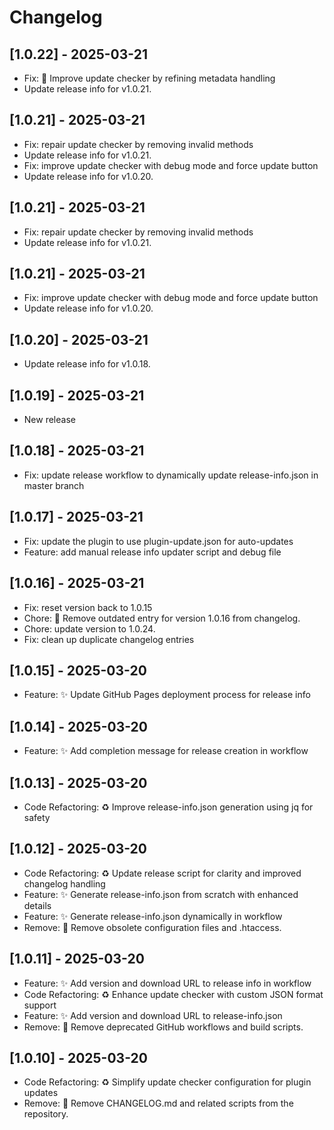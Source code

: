 # Changelog

## [1.0.22] - 2025-03-21

- Fix: 🐛 Improve update checker by refining metadata handling
- Update release info for v1.0.21.


## [1.0.21] - 2025-03-21

- Fix: repair update checker by removing invalid methods
- Update release info for v1.0.21.
- Fix: improve update checker with debug mode and force update button
- Update release info for v1.0.20.


## [1.0.21] - 2025-03-21

- Fix: repair update checker by removing invalid methods
- Update release info for v1.0.21.


## [1.0.21] - 2025-03-21

- Fix: improve update checker with debug mode and force update button
- Update release info for v1.0.20.


## [1.0.20] - 2025-03-21

- Update release info for v1.0.18.


## [1.0.19] - 2025-03-21

- New release


## [1.0.18] - 2025-03-21

- Fix: update release workflow to dynamically update release-info.json in master branch


## [1.0.17] - 2025-03-21

- Fix: update the plugin to use plugin-update.json for auto-updates
- Feature: add manual release info updater script and debug file


## [1.0.16] - 2025-03-21

- Fix: reset version back to 1.0.15
- Chore: 📝 Remove outdated entry for version 1.0.16 from changelog.
- Chore: update version to 1.0.24.
- Fix: clean up duplicate changelog entries


## [1.0.15] - 2025-03-20

- Feature: ✨ Update GitHub Pages deployment process for release info

## [1.0.14] - 2025-03-20

- Feature: ✨ Add completion message for release creation in workflow

## [1.0.13] - 2025-03-20

- Code Refactoring: ♻️ Improve release-info.json generation using jq for safety

## [1.0.12] - 2025-03-20

- Code Refactoring: ♻️ Update release script for clarity and improved changelog handling
- Feature: ✨ Generate release-info.json from scratch with enhanced details
- Feature: ✨ Generate release-info.json dynamically in workflow
- Remove: 🚮 Remove obsolete configuration files and .htaccess.

## [1.0.11] - 2025-03-20

- Feature: ✨ Add version and download URL to release info in workflow
- Code Refactoring: ♻️ Enhance update checker with custom JSON format support
- Feature: ✨ Add version and download URL to release-info.json
- Remove: 🚮 Remove deprecated GitHub workflows and build scripts.

## [1.0.10] - 2025-03-20

- Code Refactoring: ♻️ Simplify update checker configuration for plugin updates
- Remove: 🚮 Remove CHANGELOG.md and related scripts from the repository.
